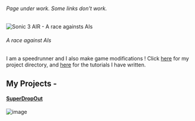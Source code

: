###### Page under work. Some links don't work.

![Sonic 3 AIR - A race againsts AIs](https://user-images.githubusercontent.com/80510430/158044731-f21c101f-1267-4ac3-bbd2-07f91fce993e.png)
###### A race against AIs

I am a speedrunner and I also make game modifications !
Click [here](https://shreyanshnarwe1.github.io/projects) for my project directory, and [here](https://shreyanshnarwe1.github.io/tutorials) for the tutorials I have written.

## My Projects -
#### [SuperDropOut](https://shreyanshnarwe1.github.io/s3air/mods/charsprites/superdropout)
![image](https://user-images.githubusercontent.com/80510430/158046796-15319d08-beac-4b0a-8e5e-99999492b8b0.png)
